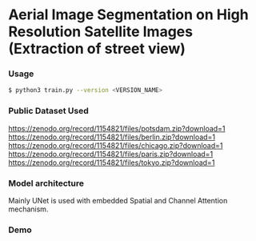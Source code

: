 # Aerial Image Segmentation on High Resolution Satellite Images (Extraction of street view)

### Usage
```sh
$ python3 train.py --version <VERSION_NAME>
```

### Public Dataset Used

https://zenodo.org/record/1154821/files/potsdam.zip?download=1 <br/>
https://zenodo.org/record/1154821/files/berlin.zip?download=1 <br/>
https://zenodo.org/record/1154821/files/chicago.zip?download=1 <br/>
https://zenodo.org/record/1154821/files/paris.zip?download=1 <br/>
https://zenodo.org/record/1154821/files/tokyo.zip?download=1 <br/>

### Model architecture

Mainly UNet is used with embedded Spatial and Channel Attention mechanism.

### Demo


